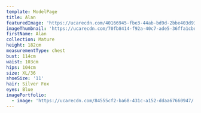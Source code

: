 ```yaml
---
template: ModelPage
title: Alan
featuredImage: 'https://ucarecdn.com/40166945-fbe3-44ab-bd9d-2bbe403d93ea/'
imageThumbnail: 'https://ucarecdn.com/70fb8414-f92a-40c7-ade5-36ffa1cbd37f/'
firstName: Alan
collection: Mature
height: 182cm
measurementType: chest
bust: 114cm
waist: 103cm
hips: 104cm
size: XL/36
shoeSize: '11'
hair: Silver Fox
eyes: Blue
imagePortfolio:
  - image: 'https://ucarecdn.com/84555cf2-ba68-431c-a152-ddaa67660947/'
---
```



